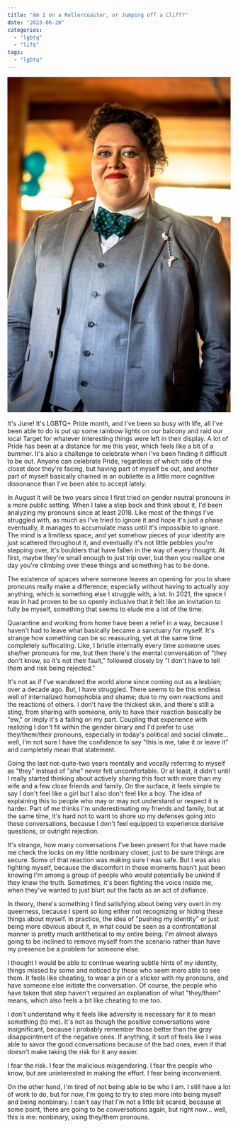 ```yaml
---
title: "Am I on a Rollercoaster, or Jumping off a Cliff?"
date: "2023-06-20"
categories: 
  - "lgbtq"
  - "life"
tags: 
  - "lgbtq"
---
```


![Kate smiles at the camera on their wedding day, wearing a gray suit and teal bow tie. The tie has small light teal octopuses on it.](images/039A9150-1-683x1024.jpg)

It's June! It's LGBTQ+ Pride month, and I've been so busy with life, all I've been able to do is put up some rainbow lights on our balcony and raid our local Target for whatever interesting things were left in their display. A lot of Pride has been at a distance for me this year, which feels like a bit of a bummer. It's also a challenge to celebrate when I've been finding it difficult to be out. Anyone can celebrate Pride, regardless of which side of the closet door they're facing, but having part of myself be out, and another part of myself basically chained in an oubliette is a little more cognitive dissonance than I've been able to accept lately.

In August it will be two years since I first tried on gender neutral pronouns in a more public setting. When I take a step back and think about it, I'd been analyzing my pronouns since at least 2018. Like most of the things I've struggled with, as much as I've tried to ignore it and hope it's just a phase eventually, it manages to accumulate mass until it's impossible to ignore. The mind is a limitless space, and yet somehow pieces of your identity are just scattered throughout it, and eventually it's not little pebbles you're stepping over, it's boulders that have fallen in the way of every thought. At first, maybe they're small enough to just trip over, but then you realize one day you're climbing over these things and something has to be done.

The existence of spaces where someone leaves an opening for you to share pronouns really make a difference; especially without having to actually _say_ anything, which is something else I struggle with, a lot. In 2021, the space I was in had proven to be so openly inclusive that it felt like an invitation to fully be myself, something that seems to elude me a lot of the time.

Quarantine and working from home have been a relief in a way, because I haven't had to leave what basically became a sanctuary for myself. It's strange how something can be so reassuring, yet at the same time completely suffocating. Like, I bristle internally every time someone uses she/her pronouns for me, but then there's the mental conversation of "they don't know, so it's not their fault," followed closely by "I don't have to tell them and risk being rejected."

It's not as if I've wandered the world alone since coming out as a lesbian; over a decade ago. But, I have struggled. There seems to be this endless well of internalized homophobia and shame; due to my own reactions and the reactions of others. I don't have the thickest skin, and there's still a sting, from sharing with someone, only to have their reaction basically be "ew," or imply it's a failing on my part. Coupling that experience with realizing I don't fit within the gender binary and I'd prefer to use they/them/their pronouns, especially in today's political and social climate... well, I'm not sure I have the confidence to say "this is me, take it or leave it" and completely mean that statement.

Going the last not-quite-two years mentally and vocally referring to myself as "they" instead of "she" never felt uncomfortable. Or at least, it didn't until I really started thinking about actively sharing this fact with more than my wife and a few close friends and family. On the surface, it feels simple to say I don't feel like a girl but I also don't feel like a boy. The idea of explaining this to people who may or may not understand or respect it is harder. Part of me thinks I'm underestimating my friends and family, but at the same time, it's hard not to want to shore up my defenses going into these conversations, because I don't feel equipped to experience derisive questions, or outright rejection.

It's strange, how many conversations I've been present for that have made me check the locks on my little nonbinary closet, just to be sure things are secure. Some of that reaction was making sure I was safe. But I was also fighting myself, because the discomfort in those moments hasn't just been knowing I'm among a group of people who would potentially be unkind if they knew the truth. Sometimes, it's been fighting the voice inside me, when they've wanted to just blurt out the facts as an act of defiance.

In theory, there's something I find satisfying about being very overt in my queerness, because I spent so long either not recognizing or hiding these things about myself. In practice, the idea of "pushing my identity" or just being more obvious about it, in what could be seen as a confrontational manner is pretty much antithetical to my entire being. I'm almost always going to be inclined to remove myself from the scenario rather than have my presence be a problem for someone else.

I thought I would be able to continue wearing subtle hints of my identity, things missed by some and noticed by those who seem more able to see them. It feels like cheating, to wear a pin or a sticker with my pronouns, and have someone else initiate the conversation. Of course, the people who have taken that step haven't required an explanation of what "they/them" means, which also feels a bit like cheating to me too.

I don't understand why it feels like adversity is necessary for it to mean something (to me). It's not as though the positive conversations were insignificant, because I probably remember those better than the gray disappointment of the negative ones. If anything, it sort of feels like I was able to savor the good conversations because of the bad ones, even if that doesn't make taking the risk for it any easier.

I fear the risk. I fear the malicious misgendering. I fear the people who know, but are uninterested in making the effort. I fear being inconvenient.

On the other hand, I'm tired of not being able to be who I am. I still have a lot of work to do, but for now, I'm going to try to step more into being myself and being nonbinary. I can't say that I'm not a little bit scared, because at some point, there are going to be conversations again, but right now... well, this is me: nonbinary, using they/them pronouns.
